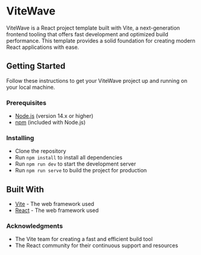 # ViteWave

ViteWave is a React project template built with Vite, a next-generation frontend tooling that offers fast development and optimized build performance. This template provides a solid foundation for creating modern React applications with ease.

## Getting Started

Follow these instructions to get your ViteWave project up and running on your local machine.

### Prerequisites

- [Node.js](https://nodejs.org/en/download/) (version 14.x or higher)
- [npm](https://www.npmjs.com/get-npm) (included with Node.js)

### Installing

- Clone the repository
- Run `npm install` to install all dependencies
- Run `npm run dev` to start the development server
- Run `npm run serve` to build the project for production

## Built With

- [Vite](https://vitejs.dev/) - The web framework used
- [React](https://reactjs.org/) - The web framework used

### Acknowledgments

- The Vite team for creating a fast and efficient build tool
- The React community for their continuous support and resources
